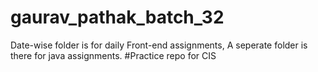 # gaurav_pathak_batch_32

Date-wise folder is for daily Front-end assignments, A seperate folder is there for java assignments.
#Practice repo for CIS
